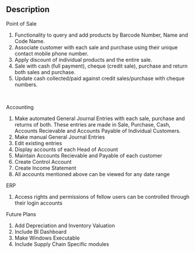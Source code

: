 ## Description 

Point of Sale
1. Functionality to query and add products by Barcode Number, Name and Code Name.
2. Associate customer with each sale and purchase using their unique contact mobile phone number.
3. Apply discount of individual products and the entire sale.
4. Sale with cash (full payment), cheque (credit sale), purchase and return both sales and purchase.
5. Update cash collected/paid against credit sales/purchase with cheque numbers.

</br>

Accounting

1. Make automated General Journal Entries with each sale, purchase and returns of both. These entries are made in Sale, Purchase, Cash, Accounts Recievable and Accounts Payable of Individual Customers.
2. Make manual General Journal Entries
3. Edit existing entries
4. Display accounts of each Head of Account
5. Maintain Accounts Recievable and Payable of each customer
6. Create Control Account
7. Create Income Statement
8. All accounts mentioned above can be viewed for any date range

ERP

1. Access rights and permissions of fellow users can be controlled through their login accounts

Future Plans
1. Add Depreciation and Inventory Valuation
2. Include BI Dashboard
3. Make Windows Executable
4. Include Supply Chain Specific modules
